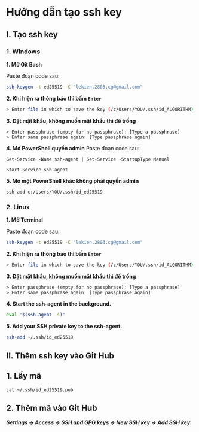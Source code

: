 # Hướng dẫn tạo ssh key

## I. Tạo ssh key

### 1. Windows

**1. Mở Git Bash**

Paste đoạn code sau:

```bash
ssh-keygen -t ed25519 -C "lekien.2803.cg@gmail.com"
```

**2. Khi hiện ra thông báo thì bấm `Enter`**

```bash
> Enter file in which to save the key (/c/Users/YOU/.ssh/id_ALGORITHM):[Press enter]
```

**3. Đặt mật khẩu, không muốn mật khẩu thì để trống**

```pwsh
> Enter passphrase (empty for no passphrase): [Type a passphrase]
> Enter same passphrase again: [Type passphrase again]
```

**4. Mở PowerShell quyền admin**
Paste đoạn code sau:

```pwsh
Get-Service -Name ssh-agent | Set-Service -StartupType Manual
```

```pwsh
Start-Service ssh-agent
```

**5. Mở một PowerShell khác không phải quyền admin**

```pwsh
ssh-add c:/Users/YOU/.ssh/id_ed25519
```

### 2. Linux

**1. Mở Terminal**

Paste đoạn code sau:

```bash
ssh-keygen -t ed25519 -C "lekien.2803.cg@gmail.com"
```

**2. Khi hiện ra thông báo thì bấm `Enter`**

```bash
> Enter file in which to save the key (/c/Users/YOU/.ssh/id_ALGORITHM):[Press enter]
```

**3. Đặt mật khẩu, không muốn mật khẩu thì để trống**

```pwsh
> Enter passphrase (empty for no passphrase): [Type a passphrase]
> Enter same passphrase again: [Type passphrase again]
```

**4. Start the ssh-agent in the background.**

```bash
eval "$(ssh-agent -s)"
```

**5. Add your SSH private key to the ssh-agent.**

```bash
ssh-add ~/.ssh/id_ed25519
```

## II. Thêm ssh key vào Git Hub

## 1. Lấy mã

```pwsh
cat ~/.ssh/id_ed25519.pub
```

## 2. Thêm mã vào Git Hub

***Settings -> Access -> SSH and GPG keys -> New SSH key -> Add SSH key***
